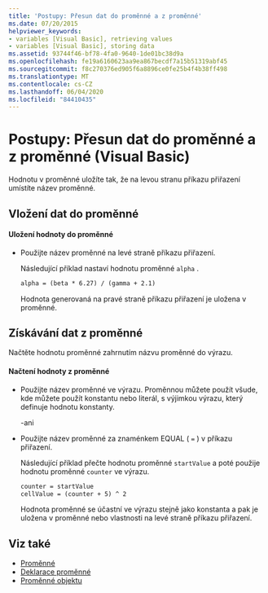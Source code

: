 ```yaml
---
title: 'Postupy: Přesun dat do proměnné a z proměnné'
ms.date: 07/20/2015
helpviewer_keywords:
- variables [Visual Basic], retrieving values
- variables [Visual Basic], storing data
ms.assetid: 93744f46-bf78-4fa0-9640-1de01bc38d9a
ms.openlocfilehash: fe19a6160623aa9ea867becdf7a15b51319abf45
ms.sourcegitcommit: f8c270376ed905f6a8896ce0fe25b4f4b38ff498
ms.translationtype: MT
ms.contentlocale: cs-CZ
ms.lasthandoff: 06/04/2020
ms.locfileid: "84410435"
---
```

# <a name="how-to-move-data-into-and-out-of-a-variable-visual-basic"></a>Postupy: Přesun dat do proměnné a z proměnné (Visual Basic)

Hodnotu v proměnné uložíte tak, že na levou stranu příkazu přiřazení umístíte název proměnné.

## <a name="putting-data-in-a-variable"></a>Vložení dat do proměnné

#### <a name="to-store-a-value-in-a-variable"></a>Uložení hodnoty do proměnné

- Použijte název proměnné na levé straně příkazu přiřazení.

    Následující příklad nastaví hodnotu proměnné `alpha` .

    ```vb
    alpha = (beta * 6.27) / (gamma + 2.1)
    ```

    Hodnota generovaná na pravé straně příkazu přiřazení je uložena v proměnné.

## <a name="getting-data-from-a-variable"></a>Získávání dat z proměnné

Načtěte hodnotu proměnné zahrnutím názvu proměnné do výrazu.

#### <a name="to-retrieve-a-value-from-a-variable"></a>Načtení hodnoty z proměnné

- Použijte název proměnné ve výrazu. Proměnnou můžete použít všude, kde můžete použít konstantu nebo literál, s výjimkou výrazu, který definuje hodnotu konstanty.

  \-ani

- Použijte název proměnné za znaménkem EQUAL ( `=` ) v příkazu přiřazení.

  Následující příklad přečte hodnotu proměnné `startValue` a poté použije hodnotu proměnné `counter` ve výrazu.

  ```vb
  counter = startValue
  cellValue = (counter + 5) ^ 2
  ```

  Hodnota proměnné se účastní ve výrazu stejně jako konstanta a pak je uložena v proměnné nebo vlastnosti na levé straně příkazu přiřazení.

## <a name="see-also"></a>Viz také

- [Proměnné](index.md)
- [Deklarace proměnné](variable-declaration.md)
- [Proměnné objektu](object-variables.md)
